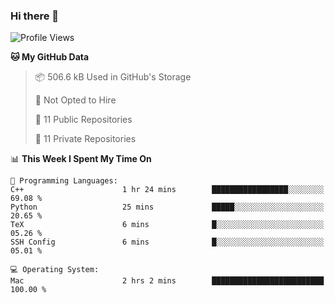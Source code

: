 ### Hi there 👋

<!--
**huayuan4396/huayuan4396** is a ✨ _special_ ✨ repository because its `README.md` (this file) appears on your GitHub profile.

Here are some ideas to get you started:

- 🔭 I’m currently working on ...
- 🌱 I’m currently learning ...
- 👯 I’m looking to collaborate on ...
- 🤔 I’m looking for help with ...
- 💬 Ask me about ...
- 📫 How to reach me: ...
- 😄 Pronouns: ...
- ⚡ Fun fact: ...
-->

<!--START_SECTION:waka-->
![Profile Views](http://img.shields.io/badge/Profile%20Views-0-blue)

**🐱 My GitHub Data** 

> 📦 506.6 kB Used in GitHub's Storage 
 > 
> 🚫 Not Opted to Hire
 > 
> 📜 11 Public Repositories 
 > 
> 🔑 11 Private Repositories 
 > 
📊 **This Week I Spent My Time On** 

```text
💬 Programming Languages: 
C++                      1 hr 24 mins        █████████████████░░░░░░░░   69.08 % 
Python                   25 mins             █████░░░░░░░░░░░░░░░░░░░░   20.65 % 
TeX                      6 mins              █░░░░░░░░░░░░░░░░░░░░░░░░   05.26 % 
SSH Config               6 mins              █░░░░░░░░░░░░░░░░░░░░░░░░   05.01 % 

💻 Operating System: 
Mac                      2 hrs 2 mins        █████████████████████████   100.00 % 
```


<!--END_SECTION:waka-->
